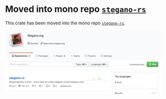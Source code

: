 # Moved into mono repo [`stegano-rs`][monorepo]

This crate has been moved into the mono repo [`stegano-rs`][monorepo].

[![moved](new-repo.png)][monorepo]

[monorepo]: https://github.com/steganogram/stegano-rs
